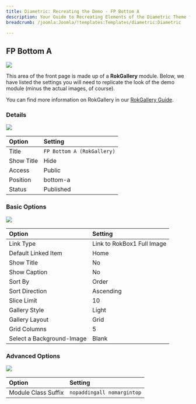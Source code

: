 ```yaml
---
title: Diametric: Recreating the Demo - FP Bottom A
description: Your Guide to Recreating Elements of the Diametric Theme for Joomla
breadcrumb: /joomla:Joomla/!templates:Templates/diametric:Diametric

---
```


FP Bottom A
-----
![][demo]

This area of the front page is made up of a **RokGallery** module. Below, we have listed the settings you will need to replicate the look of the demo module (minus the actual images, of course).

You can find more information on RokGallery in our [RokGallery Guide][rokgallery].

### Details
![][demo2]

| Option     | Setting                    |  
| :--------- | :------------------------- |  
| Title      | `FP Bottom A (RokGallery)` |  
| Show Title | Hide                       |  
| Access     | Public                     |  
| Position   | bottom-a                   |  
| Status     | Published                  |  

### Basic Options
![][demo3]

| Option                    | Setting                    |  
| :------------------------ | :------------------------- |  
| Link Type                 | Link to RokBox1 Full Image |  
| Default Linked Item       | Home                       |  
| Show Title                | No                         |  
| Show Caption              | No                         |  
| Sort By                   | Order                      |  
| Sort Direction            | Ascending                  |  
| Slice Limit               | 10                         |  
| Gallery Style             | Light                      |  
| Gallery Layout            | Grid                       |  
| Grid Columns              | 5                          |  
| Select a Background-Image | Blank                      |  

### Advanced Options
![][demo4]

| Option              | Setting                    |  
| :------------------ | :------------------------- |  
| Module Class Suffix | `nopaddingall nomargintop` |  

[demo]: assets/demo_6.jpeg
[demo2]: assets/bottom_1.jpeg
[demo3]: assets/bottom_2.jpeg
[demo4]: assets/bottom_3.jpeg
[rokgallery]: ../../extensions/rokgallery